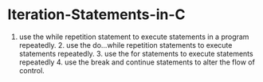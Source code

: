 # Iteration-Statements-in-C
1. use the while repetition statement to execute statements in a program repeatedly. 2. use the do...while repetition statements to execute statements repeatedly. 3. use the for statements to execute statements repeatedly 4. use the break and continue statements to alter the flow of control.
